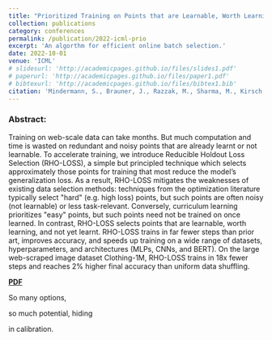 ```yaml
---
title: "Prioritized Training on Points that are Learnable, Worth Learning, and Not Yet Learned "
collection: publications
category: conferences
permalink: /publication/2022-icml-prio
excerpt: 'An algorthm for efficient online batch selection.'
date: 2022-10-01
venue: 'ICML'
# slidesurl: 'http://academicpages.github.io/files/slides1.pdf'
# paperurl: 'http://academicpages.github.io/files/paper1.pdf'
# bibtexurl: 'http://academicpages.github.io/files/bibtex1.bib'
citation: 'Mindermann, S., Brauner, J., Razzak, M., Sharma, M., Kirsch, W.,  Xu, W., <b>Höltgen, B.</b>, Gomez, A.N., Morisot, A., Farquhar, S., Gal, Y.: &quot;Prioritized training on points that are learnable, worth learning, and not yet learned.&quot; <i>ICML</i>. 2022.'
---
```

### Abstract:
Training on web-scale data can take months. But much computation and time is wasted on redundant and noisy points that are already learnt or not learnable. To accelerate training, we introduce Reducible Holdout Loss Selection (RHO-LOSS), a simple but principled technique which selects approximately those points for training that most reduce the model’s generalization loss. As a result, RHO-LOSS mitigates the weaknesses of existing data selection methods: techniques from the optimization literature typically select "hard" (e.g. high loss) points, but such points are often noisy (not learnable) or less task-relevant. Conversely, curriculum learning prioritizes "easy" points, but such points need not be trained on once learned. In contrast, RHO-LOSS selects points that are learnable, worth learning, and not yet learnt. RHO-LOSS trains in far fewer steps than prior art, improves accuracy, and speeds up training on a wide range of datasets, hyperparameters, and architectures (MLPs, CNNs, and BERT). On the large web-scraped image dataset Clothing-1M, RHO-LOSS trains in 18x fewer steps and reaches 2% higher final accuracy than uniform data shuffling. 

[**PDF**]('https://proceedings.mlr.press/v162/mindermann22a/mindermann22a.pdf')

So many options,

so much potential, hiding

in calibration.

